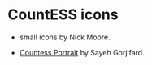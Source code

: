 # CountESS icons

* small icons by Nick Moore.

* [Countess Portrait](./countess.gif) by Sayeh Gorjifard.
